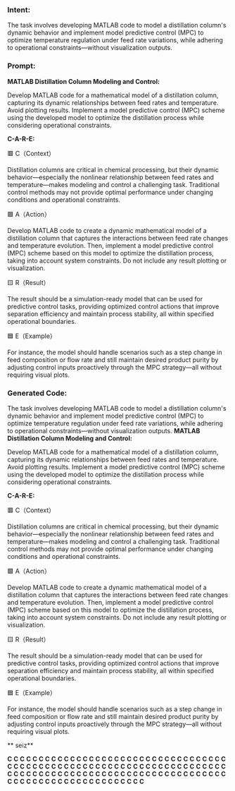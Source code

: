 ### Intent:
The task involves developing MATLAB code to model a distillation column's dynamic behavior and implement model predictive control (MPC) to optimize temperature regulation under feed rate variations, while adhering to operational constraints—without visualization outputs.

### Prompt:
**MATLAB Distillation Column Modeling and Control:**

Develop MATLAB code for a mathematical model of a distillation column, capturing its dynamic relationships between feed rates and temperature. Avoid plotting results.
Implement a model predictive control (MPC) scheme using the developed model to optimize the distillation process while considering operational constraints.


**C-A-R-E:**

🟥 C（Context）

Distillation columns are critical in chemical processing, but their dynamic behavior—especially the nonlinear relationship between feed rates and temperature—makes modeling and control a challenging task. Traditional control methods may not provide optimal performance under changing conditions and operational constraints.

🟩 A（Action）

Develop MATLAB code to create a dynamic mathematical model of a distillation column that captures the interactions between feed rate changes and temperature evolution. Then, implement a model predictive control (MPC) scheme based on this model to optimize the distillation process, taking into account system constraints. Do not include any result plotting or visualization.

🟨 R（Result）

The result should be a simulation-ready model that can be used for predictive control tasks, providing optimized control actions that improve separation efficiency and maintain process stability, all within specified operational boundaries.

🟦 E（Example）

For instance, the model should handle scenarios such as a step change in feed composition or flow rate and still maintain desired product purity by adjusting control inputs proactively through the MPC strategy—all without requiring visual plots.

### Generated Code:
The task involves developing MATLAB code to model a distillation column's dynamic behavior and implement model predictive control (MPC) to optimize temperature regulation under feed rate variations, while adhering to operational constraints—without visualization outputs.
**MATLAB Distillation Column Modeling and Control:**

Develop MATLAB code for a mathematical model of a distillation column, capturing its dynamic relationships between feed rates and temperature. Avoid plotting results.
Implement a model predictive control (MPC) scheme using the developed model to optimize the distillation process while considering operational constraints.


**C-A-R-E:**

🟥 C（Context）

Distillation columns are critical in chemical processing, but their dynamic behavior—especially the nonlinear relationship between feed rates and temperature—makes modeling and control a challenging task. Traditional control methods may not provide optimal performance under changing conditions and operational constraints.

🟩 A（Action）

Develop MATLAB code to create a dynamic mathematical model of a distillation column that captures the interactions between feed rate changes and temperature evolution. Then, implement a model predictive control (MPC) scheme based on this model to optimize the distillation process, taking into account system constraints. Do not include any result plotting or visualization.

🟨 R（Result）

The result should be a simulation-ready model that can be used for predictive control tasks, providing optimized control actions that improve separation efficiency and maintain process stability, all within specified operational boundaries.

🟦 E（Example）

For instance, the model should handle scenarios such as a step change in feed composition or flow rate and still maintain desired product purity by adjusting control inputs proactively through the MPC strategy—all without requiring visual plots.

** seiz**

**C**
**C**
**C**
**C**
**C**
**C**
**C**
**C**
**C**
**C**
**C**
**C**
**C**
**C**
**C**
**C**
**C**
**C**
**C**
**C**
**C**
**C**
**C**
**C**
**C**
**C**
**C**
**C**
**C**
**C**
**C**
**C**
**C**
**C**
**C**
**C**
**C**
**C**
**C**
**C**
**C**
**C**
**C**
**C**
**C**
**C**
**C**
**C**
**C**
**C**
**C**
**C**
**C**
**C**
**C**
**C**
**C**
**C**
**C**
**C**
**C**
**C**
**C**
**C**
**C**
**C**
**C**
**C**
**C**
**C**
**C**
**C**
**C**
**C**
**C**
**C**
**C**
**C**
**C**
**C**
**C**
**C**
**C**
**C**
**C**
**C**
**C**
**C**
**C**
**C**
**C**
**C**
**C**
**C**
**C**
**C**
**C**
**C**
**C**
**C**
**C**
**C**
**C**
**C**
**C**
**C**
**C**
**C**
**C**
**C**
**C**
**C**
**C**
**C**
**C**
**C**
**C**
**C**
**C**
**C**
**C**
**C**
**C**
**C**
**C**
**C**
**C**
